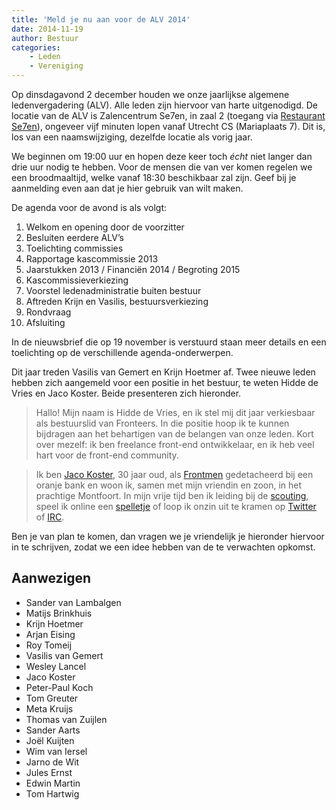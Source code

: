 ```yaml
---
title: 'Meld je nu aan voor de ALV 2014'
date: 2014-11-19
author: Bestuur
categories:
    - Leden
    - Vereniging
---
```


Op dinsdagavond 2 december houden we onze jaarlijkse algemene ledenvergadering (ALV). Alle leden zijn hiervoor van harte uitgenodigd. De locatie van de ALV is Zalencentrum Se7en, in zaal 2 (toegang via [Restaurant Se7en](http://www.sevenutrecht.nl/)), ongeveer vijf minuten lopen vanaf Utrecht CS (Mariaplaats 7). Dit is, los van een naamswijziging, dezelfde locatie als vorig jaar.

We beginnen om 19:00 uur en hopen deze keer toch _écht_ niet langer dan drie uur nodig te hebben. Voor de mensen die van ver komen regelen we een broodmaaltijd, welke vanaf 18:30 beschikbaar zal zijn. Geef bij je aanmelding even aan dat je hier gebruik van wilt maken.

De agenda voor de avond is als volgt:

1. Welkom en opening door de voorzitter
2. Besluiten eerdere ALV’s
3. Toelichting commissies
4. Rapportage kascommissie 2013
5. Jaarstukken 2013 / Financiën 2014 / Begroting 2015
6. Kascommissieverkiezing
7. Voorstel ledenadministratie buiten bestuur
8. Aftreden Krijn en Vasilis, bestuursverkiezing
9. Rondvraag
10. Afsluiting

In de nieuwsbrief die op 19 november is verstuurd staan meer details en een toelichting op de verschillende agenda-onderwerpen.

Dit jaar treden Vasilis van Gemert en Krijn Hoetmer af. Twee nieuwe leden hebben zich aangemeld voor een positie in het bestuur, te weten Hidde de Vries en Jaco Koster. Beide presenteren zich hieronder.

> Hallo! Mijn naam is Hidde de Vries, en ik stel mij dit jaar verkiesbaar als bestuurslid van Fronteers. In die positie hoop ik te kunnen bijdragen aan het behartigen van de belangen van onze leden. Kort over mezelf: ik ben freelance front-end ontwikkelaar, en ik heb veel hart voor de front-end community.

> Ik ben [Jaco Koster](http://nl.linkedin.com/in/jacokoster/), 30 jaar oud, als [Frontmen](http://frontmen.nl/) gedetacheerd bij een oranje bank en woon ik, samen met mijn vriendin en zoon, in het prachtige Montfoort. In mijn vrije tijd ben ik leiding bij de [scouting](http://scoutingflevo.com/zee/), speel ik online een [spelletje](http://eu.battle.net/sc2/en/) of loop ik onzin uit te kramen op [Twitter](https://twitter.com/jacokoster) of [IRC](https://webchat.freenode.net/?channels=fronteers).

Ben je van plan te komen, dan vragen we je vriendelijk je hieronder hiervoor in te schrijven, zodat we een idee hebben van de te verwachten opkomst.

## Aanwezigen

-   Sander van Lambalgen
-   Matijs Brinkhuis
-   Krijn Hoetmer
-   Arjan Eising
-   Roy Tomeij
-   Vasilis van Gemert
-   Wesley Lancel
-   Jaco Koster
-   Peter-Paul Koch
-   Tom Greuter
-   Meta Kruijs
-   Thomas van Zuijlen
-   Sander Aarts
-   Joël Kuijten
-   Wim van Iersel
-   Jarno de Wit
-   Jules Ernst
-   Edwin Martin
-   Tom Hartwig
